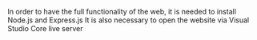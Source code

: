 In order to have the full functionality of the web, it is needed to install Node.js and Express.js
It is also necessary to open the website via Visual Studio Core live server
